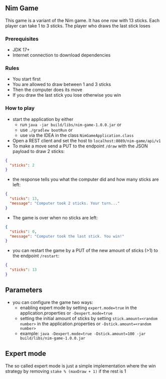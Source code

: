 ## Nim Game

This game is a variant of the Nim game. It has one row with 13 sticks. Each player can take 1 to 3 sticks. 
The player who draws the last stick loses

### Prerequisites
- JDK 17+
- Internet connection to download dependencies

### Rules
- You start first
- You are allowed to draw between 1 and 3 sticks
- Then the computer does its move
- If you draw the last stick you lose otherwise you win

### How to play
- start the application by either
  - run `java -jar build/libs/nim-game-1.0.0.jar` or
  - use `./gradlew bootRun` or
  - use via the IDEA in the class `NimGameApplication.class`
- Open a REST client and set the host to `localhost:8089/nim-game/api/v1`
- To make a move send a PUT to the endpoint `/draw` with the JSON payload to draw 2 sticks:
```json
{
  "sticks": 2
}
```
- the response tells you what the computer did and how many sticks are left:
```json
{
  "sticks": 13,
  "message": "Computer took 2 sticks. Your turn..."
}
```
- The game is over when no sticks are left:
```json
{
  "sticks": 0,
  "message": "Computer took the last stick. You win!"
}
```
- you can restart the game by a PUT of the new amount of sticks (>1) to the endpoint `/restart`:
```json
{
  "sticks": 13
}
```

## Parameters
- you can configure the game two ways:
  - enabling expert mode by setting `expert.mode=true` in the application.properties or `-Dexpert.mode=true`
  - setting the initial amount of sticks by setting `stick.amount=<random number>` in the application.properties or `-Dstick.amount=<random number>`
  - example: `java -Dexpert.mode=true -Dstick.amount=100 -jar build/libs/nim-game-1.0.0.jar`

## Expert mode
The so called expert mode is just a simple implementation where the win strategy by removing `stake % (maxDraw + 1)` if the rest is 1